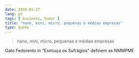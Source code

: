 ```yaml
---
date: 2010-01-27
lang: pt
tags: [ business, humor ]
title: "nano, mini, micro, pequenas e médias empresas"
type: quote
---
```


> nano, mini, micro, pequenas e médias empresas

Gato Fedorento in "Esmiuça os Sufrágios" definem as NMMPME


